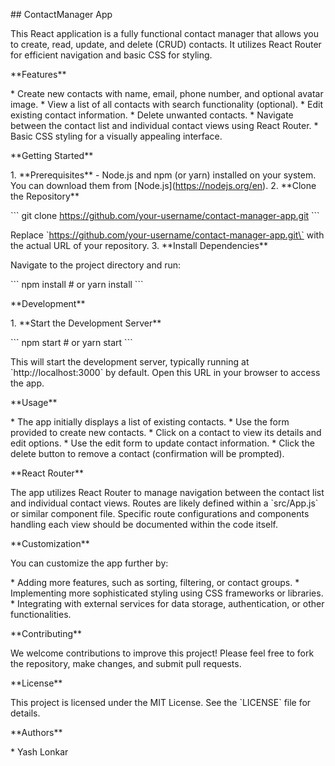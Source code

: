 \## ContactManager App

This React application is a fully functional contact manager that allows
you to create, read, update, and delete (CRUD) contacts. It utilizes
React Router for efficient navigation and basic CSS for styling.

\*\*Features\*\*

\* Create new contacts with name, email, phone number, and optional
avatar image. \* View a list of all contacts with search functionality
(optional). \* Edit existing contact information. \* Delete unwanted
contacts. \* Navigate between the contact list and individual contact
views using React Router. \* Basic CSS styling for a visually appealing
interface.

\*\*Getting Started\*\*

1\. \*\*Prerequisites\*\*  - Node.js and npm (or yarn) installed on your
system. You can download them from \[Node.js\](https://nodejs.org/en).
2. \*\*Clone the Repository\*\*

\`\`\` git clone
https://github.com/your-username/contact-manager-app.git \`\`\`

Replace \`https://github.com/your-username/contact-manager-app.git\`
with the actual URL of your repository. 3. \*\*Install Dependencies\*\*

Navigate to the project directory and run:

\`\`\` npm install \# or yarn install \`\`\`

\*\*Development\*\*

1\. \*\*Start the Development Server\*\*

\`\`\` npm start \# or yarn start \`\`\`

This will start the development server, typically running at
\`http://localhost:3000\` by default. Open this URL in your browser to
access the app.

\*\*Usage\*\*

\* The app initially displays a list of existing contacts. \* Use the
form provided to create new contacts. \* Click on a contact to view its
details and edit options. \* Use the edit form to update contact
information. \* Click the delete button to remove a contact
(confirmation will be prompted).

\*\*React Router\*\*

The app utilizes React Router to manage navigation between the contact
list and individual contact views. Routes are likely defined within a
\`src/App.js\` or similar component file. Specific route configurations
and components handling each view should be documented within the code
itself.

\*\*Customization\*\*

You can customize the app further by:

\* Adding more features, such as sorting, filtering, or contact groups.
\* Implementing more sophisticated styling using CSS frameworks or
libraries. \* Integrating with external services for data storage,
authentication, or other functionalities.

\*\*Contributing\*\*

We welcome contributions to improve this project! Please feel free to
fork the repository, make changes, and submit pull requests.

\*\*License\*\*

This project is licensed under the MIT License. See the \`LICENSE\` file
for details.

\*\*Authors\*\*

\* Yash Lonkar

